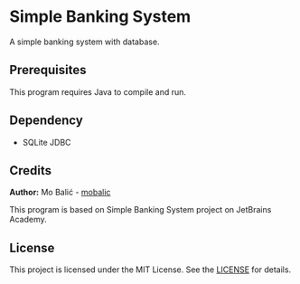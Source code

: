 # Simple Banking System
A simple banking system with database.

## Prerequisites
This program requires Java to compile and run.

## Dependency
- SQLite JDBC

## Credits
**Author:** Mo Balić - [mobalic](https://github.com/mobalic)

This program is based on Simple Banking System project on JetBrains Academy.

## License
This project is licensed under the MIT License. See the [LICENSE](https://github.com/mobalic/Simple-Banking-System/blob/main/LICENSE) for details.
